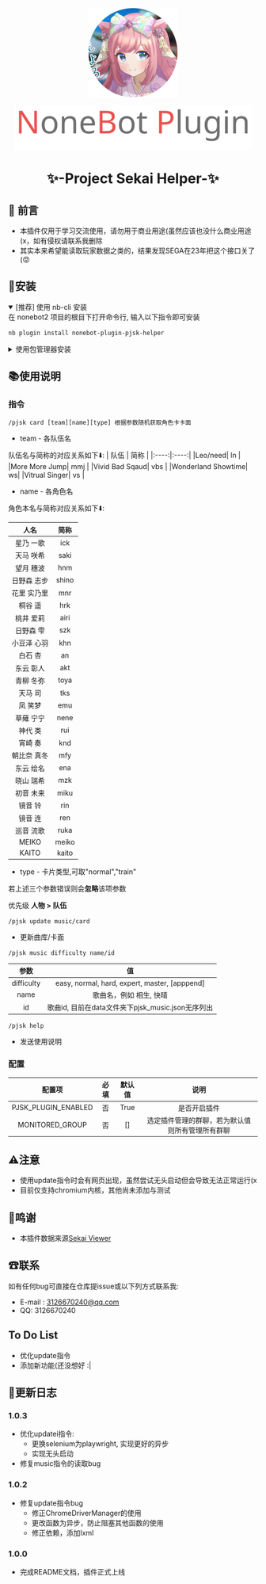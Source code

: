 <!-- markdownlint-disable MD024 MD026 MD031 MD033 MD036 MD041 -->

<div align="center">

<a href="https://v2.nonebot.dev/store">
  <img src="https://raw.githubusercontent.com/Agnes4m/nonebot_plugin_l4d2_server/main/image/logo.png" width="180" height="180" alt="NoneBotPluginLogo">
</a>

<p>
  <img src="https://raw.githubusercontent.com/lgc-NB2Dev/readme/main/template/plugin.svg" alt="NoneBotPluginText">
</p>

# ✨-Project Sekai Helper-✨

</div>

## 💬 前言
- 本插件仅用于学习交流使用，请勿用于商业用途(虽然应该也没什么商业用途(x，如有侵权请联系我删除
- 其实本来希望能读取玩家数据之类的，结果发现SEGA在23年把这个接口关了(😡
## 🔧安装
<details open>
<summary>[推荐] 使用 nb-cli 安装</summary>
在 nonebot2 项目的根目下打开命令行, 输入以下指令即可安装 

```bash
nb plugin install nonebot-plugin-pjsk-helper
```

</details>

<details>
<summary>使用包管理器安装</summary>
在 nonebot2 项目的插件目录下, 打开命令行, 根据你使用的包管理器, 输入相应的安装命令

<details>
<summary>pip</summary>

```bash
pip install nonebot-plugin-pjsk-helper
```

</details>
<details>
<summary>pdm</summary>

```bash
pdm add nonebot-plugin-pjsk-helper
```

</details>
<details>
<summary>poetry</summary>

```bash
poetry add nonebot-plugin-pjsk-helper
```

</details>
<details>
<summary>conda</summary>

```bash
conda install nonebot-plugin-pjsk-helper
```

</details>

打开 nonebot2 项目根目录下的 `pyproject.toml` 文件, 在 `[tool.nonebot]` 部分的 `plugins` 项里追加写入

```toml
[tool.nonebot]
plugins = [
    # ...
    "nonebot_plugin_pjsk"
]
```

</details>

## 📚使用说明

### 指令
```qq
/pjsk card [team][name][type] 根据参数随机获取角色卡卡面
```     
- team - 各队伍名

队伍名与简称的对应关系如下⬇️:
| 队伍 | 简称 |
|:----:|:----:|
|Leo/need| ln |
|More More Jump| mmj |
|Vivid Bad Sqaud| vbs |
|Wonderland Showtime| ws|
|Vitrual Singer| vs |
- name - 各角色名

角色本名与简称对应关系如下⬇️:

|   人名       | 简称  |
|:-----------:|:------:|
| 星乃 一歌   | ick   |
| 天马 咲希   | saki  |
| 望月 穗波   | hnm   |
| 日野森 志步 | shino |
| 花里 实乃里 | mnr   |
| 桐谷 遥     | hrk   |
| 桃井 爱莉   | airi  |
| 日野森 雫   | szk   |
| 小豆泽 心羽 | khn   |
| 白石 杏     | an    |
| 东云 彰人   | akt   |
| 青柳 冬弥   | toya  |
| 天马 司     | tks   |
| 凤 笑梦     | emu   |
| 草薙 宁宁   | nene  |
| 神代 类     | rui   |
| 宵崎 奏     | knd   |
| 朝比奈 真冬 | mfy   |
| 东云 绘名   | ena   |
| 晓山 瑞希   | mzk   |
| 初音 未来   | miku  |
| 镜音 铃     | rin   |
| 镜音 连     | ren   |
| 巡音 流歌   | ruka  |
| MEIKO       | meiko |
| KAITO       | kaito |

- type - 卡片类型,可取"normal","train"

若上述三个参数错误则会**忽略**该项参数

优先级 **人物 > 队伍**

```qq
/pjsk update music/card
```
- 更新曲库/卡面

```qq
/pjsk music difficulty name/id
```

| 参数 | 值 |
|:---:|:----:|
|difficulty|easy, normal, hard, expert, master, [apppend]|
|name | 歌曲名，例如 相生, 快晴|
|id   | 歌曲id, 目前在data文件夹下pjsk_music.json无序列出|

```qq
/pjsk help
```
- 发送使用说明


### 配置
|      配置项       |  必填   |  默认值  |               说明            |
|:----------------:|:------:|:--------:|:---------------------------:|
|PJSK_PLUGIN_ENABLED|  否    | True    | 是否开启插件 |
|  MONITORED_GROUP |   否    | []      | 选定插件管理的群聊，若为默认值则所有管理所有群聊|

## ⚠️注意
- 使用update指令时会有网页出现，虽然尝试无头启动但会导致无法正常运行(x
- 目前仅支持chromium内核，其他尚未添加与测试
## 🙏鸣谢
- 本插件数据来源[Sekai Viewer](https://sekai.best/)

## ☎联系
如有任何bug可直接在仓库提issue或以下列方式联系我:
- E-mail : 3126670240@qq.com 
- QQ: 3126670240

## To Do List
- 优化update指令
- 添加新功能(还没想好 :|

## 📝更新日志

### 1.0.3
- 优化updatei指令:
  - 更换selenium为playwright, 实现更好的异步
  - 实现无头启动
- 修复music指令的读取bug

### 1.0.2

- 修复update指令bug
  - 修正ChromeDriverManager的使用
  - 更改函数为异步，防止阻塞其他函数的使用
  - 修正依赖，添加lxml

### 1.0.0

- 完成README文档，插件正式上线